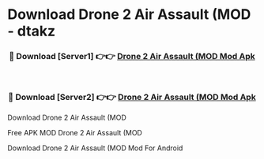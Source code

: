# Download Drone 2 Air Assault (MOD - dtakz



<div align="center">
<h3>🔴 Download [Server1] 👉👉 <a href="https://momento.my/?title=Drone_2_Air_Assault_(MOD">Drone 2 Air Assault (MOD Mod Apk</a></h3><br>

<h3>🔴 Download [Server2] 👉👉 <a href="https://momento.my/?title=Drone_2_Air_Assault_(MOD">Drone 2 Air Assault (MOD Mod Apk</a></h3>
</div>



Download Drone 2 Air Assault (MOD 

Free APK MOD Drone 2 Air Assault (MOD 

Download Drone 2 Air Assault (MOD Mod For Android
